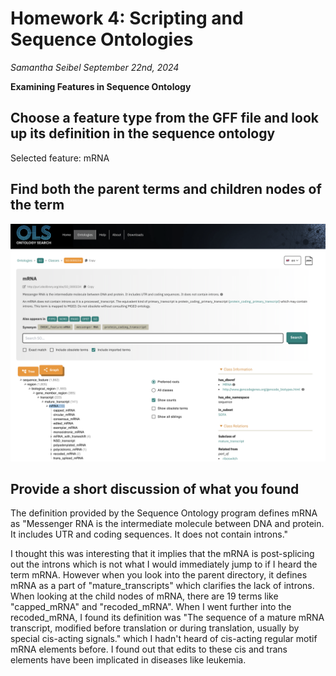 # Homework 4: Scripting and Sequence Ontologies
*Samantha Seibel September 22nd, 2024*

**Examining Features in Sequence Ontology**
## Choose a feature type from the GFF file and look up its definition in the sequence ontology
Selected feature: mRNA
## Find both the parent terms and children nodes of the term
![Screenshot](PNGs/HW4_Screenshot1.png)

## Provide a short discussion of what you found
The definition provided by the Sequence Ontology program defines mRNA as "Messenger RNA is the intermediate molecule between DNA and protein. It includes UTR and coding sequences. It does not contain introns."

I thought this was interesting that it implies that the mRNA is post-splicing out the introns which is not what I would immediately jump to if I heard the term mRNA. However when you look into the parent directory, it defines mRNA as a part of "mature_transcripts" which clarifies the lack of introns. When looking at the child nodes of mRNA, there are 19 terms like "capped_mRNA" and "recoded_mRNA". When I went further into the recoded_mRNA, I found its definition was "The sequence of a mature mRNA transcript, modified before translation or during translation, usually by special cis-acting signals." which I hadn't heard of cis-acting regular motif mRNA elements before. I found out that edits to these cis and trans elements have been implicated in diseases like leukemia.
